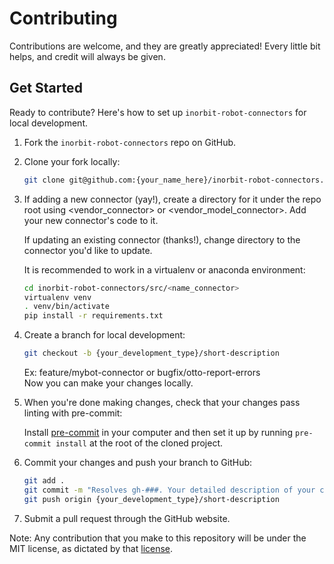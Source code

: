 # Contributing

Contributions are welcome, and they are greatly appreciated! Every little bit
helps, and credit will always be given.

## Get Started

Ready to contribute? Here's how to set up `inorbit-robot-connectors` for local development.

1. Fork the `inorbit-robot-connectors` repo on GitHub.

2. Clone your fork locally:

    ```bash
    git clone git@github.com:{your_name_here}/inorbit-robot-connectors.git
    ```

3. If adding a new connector (yay!), create a directory for it under the repo root using <vendor_connector> or <vendor_model_connector>. Add your new connector's code to it.

    If updating an existing connector (thanks!), change directory to the connector you'd like to update.

    It is recommended to work in a virtualenv or anaconda environment:

    ```bash
    cd inorbit-robot-connectors/src/<name_connector>
    virtualenv venv
    . venv/bin/activate
    pip install -r requirements.txt
    ```

4. Create a branch for local development:

    ```bash
    git checkout -b {your_development_type}/short-description
    ```

    Ex: feature/mybot-connector or bugfix/otto-report-errors<br>
    Now you can make your changes locally.

5. When you're done making changes, check that your changes pass linting with pre-commit:

    Install [pre-commit](https://pre-commit.com/) in your computer and then set it up by running `pre-commit install` at the root of the cloned project.

6. Commit your changes and push your branch to GitHub:

    ```bash
    git add .
    git commit -m "Resolves gh-###. Your detailed description of your changes."
    git push origin {your_development_type}/short-description
    ```

7. Submit a pull request through the GitHub website.

Note: Any contribution that you make to this repository will be under the MIT license, as dictated by that [license](https://opensource.org/licenses/MIT).
